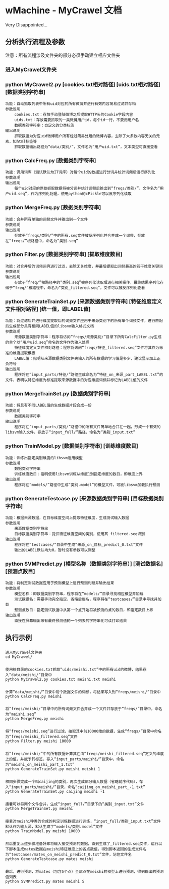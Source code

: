 wMachine - MyCrawel 文档
========
Very Disappointed...

分析执行流程及参数
--------
注意：所有流程涉及文件夹的部分必须手动建立相应文件夹
### 进入MyCrawel文件夹
### python MyCrawel2.py  [cookies.txt相对路径]  [uids.txt相对路径]  [数据类别字符串]
	功能：自动抓取列表中所有uid对应的所有微博并进行有效内容简易过滤并存档
	参数说明
		cookies.txt：存放手动登陆微博之后提取HTTP头的Cookie字段内容
		uids.txt：存放需要抓取的一类微博用户id，每个id一行，不要用用户名
		数据类别字符串：自定义的分类标签
	输出说明
		抓取数据为对应uid微博用户所有经过简易处理的微博内容，去除了大多数内容无关的元素，如html标签等
		抓取数据输出路径为“data/类别/”，文件名为“用户uid.txt”，文本类型可直接查看
### python CalcFreq.py  [数据类别字符串]
	功能：调用词库（测试默认为IT词库）对每个uid的数据进行分词并统计词频后进行序列化
	参数说明
	输出说明
		每个uid对应的原始抓取数据将被分词并统计词频后输出到“freqs/类别/”，文件名为“用户uid.seq”，作为序列化处理，使用python的cPickle可以反序列化读取
### python MergeFreq.py  [数据类别字符串]
	功能：合并所有单独的词频文件并输出到一个文件
	参数说明
	输出说明
		存放于“freqs/类别/”中的所有.seq文件被反序列化并合并成一个词典，存放在“freqs/”根路径中，命名为“类别.seq”
### python Filter.py  [数据类别字符串]  [提取维度数目]
	功能：对合并后的词频词典进行过滤，去除无关维度，并最后提取出词频最高的若干维度关键词
	参数说明
	输出说明
		存放于“freq/”根路径中的“类别.seq”被序列化读取后进行相关操作，最终结果序列化存储于“freq/”根路径中，命名为“类别_filtered.seq”，文件可以被反序列化查看
### python GenerateTrainSet.py  [来源数据类别字符串]  [特征维度定义文件相对路径]  [统一值，即LABEL值]
	功能：将过滤后并进行维度提取后的词频文件应用于来源类别下的所有单个词频文件，进行匹配后生成部分具有相同LABEL值的libsvm输入格式文档
	参数说明
		来源数据类别字符串：程序将访问“freqs/来源类别/”目录下所有CalcFilter.py生成的单个以“用户uid.seq”命名的文件作为输入处理
		特征维度定义文件相对路径：程序将访问“freqs/特征_filtered.seq”文件将其作为标准的维度提取模板
		LABEL值：指明从来源数据类别文件夹输入的所有数据的学习值是多少，建议显示加上正负符号
	输出说明
		程序将在“input_parts/特征/”路径生成命名为“特征_on_来源_part_LABEL.txt”的文件，表明以特征维度为标准提取来源数据中的对应维度词频并标记为LABEL值的文件
### python MergeTrainSet.py  [数据类别字符串]
	功能：将具有不同LABEL值的生成数据片段合成一份
	参数说明
		数据类别字符串
	输出说明
		程序将在”input_parts/类别/”路径中的所有文件简单地合并在一起，形成一个有效的libsvm输入文件，存放于“input_full/”路径，命名为“类别_input.txt”
### python TrainModel.py  [数据类别字符串]  [训练维度数目]
	功能：训练出指定类别维度的libsvm适用模型
	参数说明
		数据类别字符串
		训练维度数目：指明使用libsvm训练从维度1到指定维度的数目，即维度上界
	输出说明
		程序将在“models/”路径中生成“类别.model”的模型文件，可被libsvm加载执行预测
### python GenerateTestcase.py  [来源数据类别字符串]  [目标数据类别字符串]
	功能：根据来源数据，在目标维度空间上提取特征维度，生成测试输入数据
	参数说明
		来源数据类别字符串
		目标数据类别字符串：提供特征维度空间的类别，使用其_filtered.seq识别
	输出说明
		程序将在“testcases/”目录中生成“来源_on_目标_predict_0.txt”文件
		输出的LABEL默认均为0，暂时没有参数可以调整
### python SVMPredict.py  [模型名称（数据类别字符串）]  [测试数据名]  [预测点数目]
	功能：将制定测试数据应用于预测模型上进行预测判断并输出结果
	参数说明
		模型名称：即数据类别字符串，程序将在“models/”目录寻找相应模型并加载
		测试数据名：需要手动完全指定，省略后缀名，程序将在“testcases/”目录中寻找并加载
		预测点数目：指定测试数据中从第一个点开始将被预测的点的数目，即指定数目上界
	输出说明
		直接在屏幕输出带有最终预测值的一个列表的字符串化可读打印结果

执行示例
--------
### 
	进入MyCrawel文件夹
	cd MyCrawel/
### 
	使用根目录的cookies.txt抓取“uids/meishi.txt”中的所有uid的微博，结果存入“data/meishi/”目录中
	python MyCrawel2.py cookies.txt meishi.txt meishi
### 
	计算“data/meishi/”目录中每个数据文件的词频，将结果写入到“freqs/meishi/”目录中
	python CalcFreq.py meishi

### 
	将“freqs/meishi/”目录中的所有词频文件合并成一个文件并存放于“freqs/”目录中，命名为“meishi.seq”
	python MergeFreq.py meishi
### 
	将“freqs/meishi.seq”进行过滤，抽取其中前10000维的数据，生成“freqs/”目录中命名为“freqs/meishi_filtered.seq”文件
	python Filter.py meishi 10000
### 
	将“freqs/meishi/”中的所有数据计算其在由“freqs/meishi_filtered.seq”定义的维度上的值，并赋予其标签，存入“input_parts/meishi/”目录中，命名为“meishi_on_meishi_part_1.txt”
	python GenerateTrainSet.py meishi meishi 1
### 
	相同步骤完成一个叫caijing的类别，再次生成部分输入数据（省略前序代码），存入“input_parts/meishi/”目录，命名“caijing_on_meishi_part_-1.txt”
	python GenerateTrainSet.py caijing meishi -1
### 
	接着可以将两个文件合并，生成“input_full/”目录下的“类别_input.txt”文件
	python MergeTrainSet.py meishi
### 
	接着对meishi种类的合成的判定训练数据进行训练，“input_full/类别_input.txt”文件默认作为输入源，默认生成了“models/类别.model”文件
	python TrainModel.py meishi 10000
### 
	然后重复上述步骤准备好即将输入接受预测的数据，直到生成了_filtered.seq文件，运行以下脚本生成mates数据在meishi特征维度上的各点数值，得到脚本返回的生成文件名为“testcases/mates_on_meishi_predict_0.txt”文件，记住文件名
	python GenerateTestcase.py mates meishi
### 
	最后，进行预测，将mates（包含5个点）全部点在meishi的模型上进行预测，得到输出的预测值列表
	python SVMPredict.py mates meishi 5

